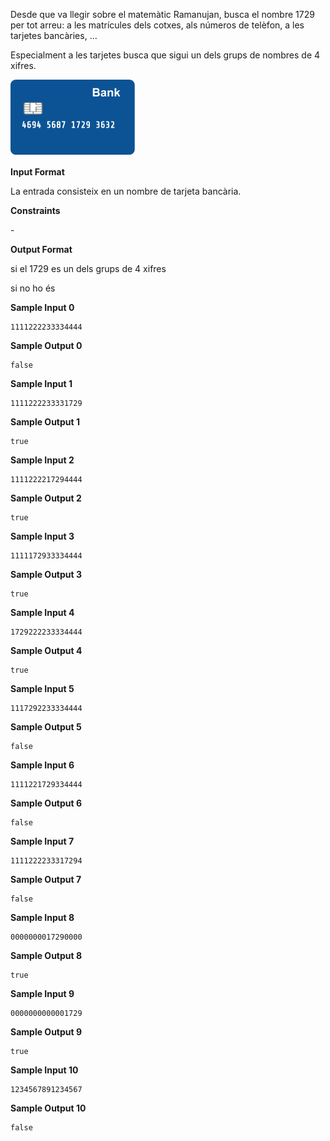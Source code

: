 Desde que va llegir sobre el matemàtic Ramanujan, busca el nombre 1729
per tot arreu: a les matrícules dels cotxes, als números de telèfon, a
les tarjetes bancàries, ...

Especialment a les tarjetes busca que sigui un dels grups de nombres de
4 xifres.

![image](1556298623-afb0e1cb38-creditcard.png)

**Input Format**

La entrada consisteix en un nombre  de tarjeta bancària.

**Constraints**

\-

**Output Format**

si el 1729 es un dels grups de 4 xifres

si no ho és

**Sample Input 0**

    1111222233334444

**Sample Output 0**

    false

**Sample Input 1**

    1111222233331729

**Sample Output 1**

    true

**Sample Input 2**

    1111222217294444

**Sample Output 2**

    true

**Sample Input 3**

    1111172933334444

**Sample Output 3**

    true

**Sample Input 4**

    1729222233334444

**Sample Output 4**

    true

**Sample Input 5**

    1117292233334444

**Sample Output 5**

    false

**Sample Input 6**

    1111221729334444

**Sample Output 6**

    false

**Sample Input 7**

    1111222233317294

**Sample Output 7**

    false

**Sample Input 8**

    0000000017290000

**Sample Output 8**

    true

**Sample Input 9**

    0000000000001729

**Sample Output 9**

    true

**Sample Input 10**

    1234567891234567

**Sample Output 10**

    false
